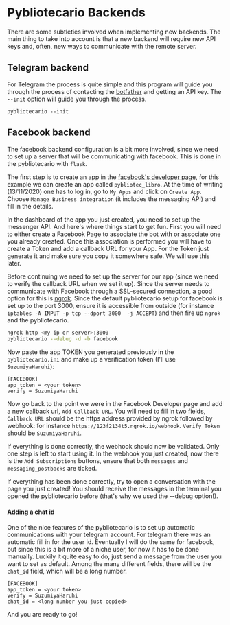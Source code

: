 # Pybliotecario Backends

There are some subtleties involved when implementing new backends.
The main thing to take into account is that a new backend will require new API keys
and, often, new ways to communicate with the remote server.

## Telegram backend
For Telegram the process is quite simple and this program will guide you through the process
of contacting the [botfather](https://t.me/botfather) and getting an API key.
The `--init` option will guide you through the process.

```
pybliotecario --init
```

## Facebook backend
The facebook backend configuration is a bit more involved, since we need to set up a server that will be communicating with facebook.
This is done in the pybliotecario with `flask`.

The first step is to create an app in the [facebook's developer page](https://developers.facebook.com/),
for this example we can create an app called `pybliotec_libro`.
At the time of writing (13/11/2020) one has to log in, go to `My Apps` and click on `Create App`.
Choose `Manage Business integration` (it includes the messaging API) and fill in the details.

In the dashboard of the app you just created, you need to set up the messenger API.
And here's where things start to get fun.
First you will need to either create a Facebook Page to associate the bot with or associate one you already created.
Once this association is performed you will have to create a Token and add a callback URL for your App.
For the Token just generate it and make sure you copy it somewhere safe. We will use this later.

Before continuing we need to set up the server for our app (since we need to verify the callback URL when we set it up).
Since the server needs to communicate with Facebook through a SSL-secured connection, a good option for this is [ngrok](https://ngrok.com/).
Since the default pybliotecario setup for facebook is set up to the port 3000, ensure it is accessible from outside
(for instance `iptables -A INPUT -p tcp --dport 3000  -j ACCEPT`) and then fire up `ngrok` and the pybliotecario.

```bash
ngrok http <my ip or server>:3000
pybliotecario --debug -d -b facebook
```

Now paste the app TOKEN you generated previously in the `pybliotecario.ini` and make up a verification token (I'll use `SuzumiyaHaruhi`):
```config
[FACEBOOK]
app_token = <your token>
verify = SuzumiyaHaruhi
```

Now go back to the point we were in the Facebook Developer page and add a new callback url, `Add Callback URL`.
You will need to fill in two fields, `Callback URL` should be the https address provided by ngrok followed by webhook:
for instance `https://123f2134t5.ngrok.io/webhook`.
`Verify Token` should be `SuzumiyaHaruhi`.

If everything is done correctly, the webhook should now be validated.
Only one step is left to start using it.
In the webhook you just created, now there is the `Add Subscriptions` buttons,
ensure that both `messages` and `messaging_postbacks` are ticked.

If everything has been done correctly, try to open a conversation with the page you just created!
You should receive the messages in the terminal you opened the pybliotecario before (that's why we used the --debug option!).

#### Adding a chat id
One of the nice features of the pybliotecario is to set up automatic communications with your telegram account.
For telegram there was an automatic fill in for the user id.
Eventually I will do the same for facebook, but since this is a bit more of a niche user, for now it has to be done manually.
Luckily it quite easy to do, just send a message from the user you want to set as default.
Among the many different fields, there will be the `chat_id` field, which will be a long number.

```config
[FACEBOOK]
app_token = <your token>
verify = SuzumiyaHaruhi
chat_id = <long number you just copied>
```

And you are ready to go!
